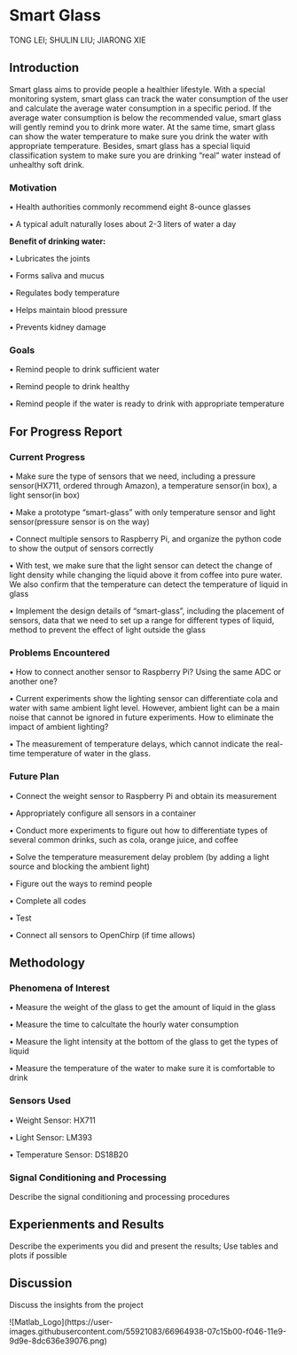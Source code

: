 # Smart Glass
TONG LEI; SHULIN LIU; JIARONG XIE

<h2>Introduction</h2>
<p>Smart glass aims to provide people a healthier lifestyle. With a special monitoring system, smart glass can track the water consumption of the user and calculate the average water consumption in a specific period. If the average water consumption is below the recommended value, smart glass will gently remind you to drink more water. At the same time, smart glass can show the water temperature to make sure you drink the water with appropriate temperature. Besides, smart glass has a special liquid classification system to make sure you are drinking “real” water instead of unhealthy soft drink.<p>
  
<h3>Motivation</h3>
<p>• Health authorities commonly recommend eight 8-ounce glasses<p>
<p>• A typical adult naturally loses about 2-3 liters of water a day<p>
<p><b>Benefit of drinking water:</b></p>
<p>• Lubricates the joints</p>
<p>• Forms saliva and mucus</p>
<p>• Regulates body temperature</p>
<p>• Helps maintain blood pressure</p>
<p>• Prevents kidney damage</p>

<h3>Goals</h3>
<p>• Remind people to drink sufficient water</p>
<p>• Remind people to drink healthy</p>
<p>• Remind people if the water is ready to drink with appropriate temperature</p>

<h2>For Progress Report</h2>
<h3>Current Progress</h3>
<p>• Make sure the type of sensors that we need, including a pressure sensor(HX711, ordered through Amazon), a temperature sensor(in box), a light sensor(in box)</p>
<p>• Make a prototype “smart-glass” with only temperature sensor and light sensor(pressure sensor is on the way)</p> 
<p>• Connect multiple sensors to Raspberry Pi, and organize the python code to show the output of sensors correctly</p>
<p>• With test, we make sure that the light sensor can detect the change of light density while changing the liquid above it from coffee into pure water. We also confirm that the temperature can detect the temperature of liquid in glass</p>
<p>• Implement the design details of “smart-glass”, including the placement of sensors, data that we need to set up a range for different types of liquid, method to prevent the effect of light outside the glass</p>

<h3>Problems Encountered</h3>
<p>• How to connect another sensor to Raspberry Pi? Using the same ADC or another one?</p>
<p>• Current experiments show the lighting sensor can differentiate cola and water with same ambient light level. However, ambient light can be a main noise that cannot be ignored in future experiments. How to eliminate the impact of ambient lighting?</p>
<p>• The measurement of temperature delays, which cannot indicate the real-time temperature of water in the glass.</p>

<h3>Future Plan</h3>
<p>• Connect the weight sensor to Raspberry Pi and obtain its measurement</p>
<p>• Appropriately configure all sensors in a container</p>
<p>• Conduct more experiments to figure out how to differentiate types of several common drinks, such as cola, orange juice, and coffee</p>
<p>• Solve the temperature measurement delay problem (by adding a light source and blocking the ambient light)</p>
<p>• Figure out the ways to remind people</p>
<p>• Complete all codes</p>
<p>• Test</p>
<p>• Connect all sensors to OpenChirp (if time allows)</p>

<h2>Methodology</h2>
<h3>Phenomena of Interest</h3>
<p>• Measure the weight of the glass to get the amount of liquid in the glass</p>
<p>• Measure the time to calcultate the hourly water consumption</p>
<p>• Measure the light intensity at the bottom of the glass to get the types of liquid</p>
<p>• Measure the temperature of the water to make sure it is comfortable to drink</p>

<h3>Sensors Used</h3>
<p>• Weight Sensor: HX711</p>
<p>• Light Sensor: LM393</p>
<p>• Temperature Sensor: DS18B20</p>

<h3>Signal Conditioning and Processing</h3>
<p>Describe the signal conditioning and processing procedures</p>

<h2>Experienments and Results</h2>
<p>Describe the experiments you did and present the results; Use tables and plots if possible</p>

<h2>Discussion</h2>
<p>Discuss the insights from the project</p>
![Matlab_Logo](https://user-images.githubusercontent.com/55921083/66964938-07c15b00-f046-11e9-9d9e-8dc636e39076.png)
